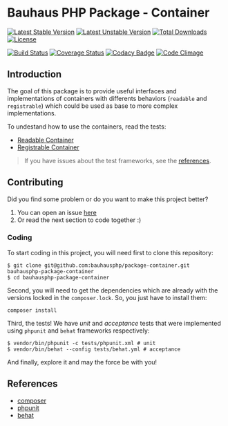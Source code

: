 # Bauhaus PHP Package - Container

[![Latest Stable Version](https://poser.pugx.org/bauhaus/container/v/stable?format=flat-square)](https://packagist.org/packages/bauhaus/container)
[![Latest Unstable Version](https://poser.pugx.org/bauhaus/container/v/unstable?format=flat-square)](https://packagist.org/packages/bauhaus/container)
[![Total Downloads](https://poser.pugx.org/bauhaus/container/downloads?format=flat-square)](https://packagist.org/packages/bauhaus/container)
[![License](https://poser.pugx.org/bauhaus/container/license?format=flat-square)](LICENSE)

[![Build Status](https://img.shields.io/travis/bauhausphp/package-container/master.svg?style=flat-square)](https://travis-ci.org/bauhausphp/package-container)
[![Coverage Status](https://img.shields.io/coveralls/bauhausphp/package-container/master.svg?style=flat-square)](https://coveralls.io/github/bauhausphp/package-container?branch=master)
[![Codacy Badge](https://img.shields.io/codacy/9e4bf1d8a6e649b1b48c5a2251d1c78e.svg?style=flat-square)](https://www.codacy.com/app/fefas/bauhausphp-package-container)
[![Code Climage](https://img.shields.io/codeclimate/github/bauhausphp/package-container.svg?style=flat-square)](https://codeclimate.com/github/bauhausphp/package-container)

## Introduction

The goal of this package is to provide useful interfaces and implementations of
containers with differents behaviors (`readable` and `registrable`) which could
be used as base to more complex implementations.

To undestand how to use the containers, read the tests:

- [Readable Container](https://github.com/bauhausphp/package-container/blob/master/tests/acceptance/features/readable_container.feature)
- [Registrable Container](https://github.com/bauhausphp/package-container/blob/master/tests/acceptance/features/registrable_container.feature)

> If you have issues about the test frameworks, see the
> [references](https://github.com/bauhausphp/package-container#references).

## Contributing

Did you find some problem or do you want to make this project better?

1. You can open an issue [here](https://github.com/bauhausphp/package-container/issues)
2. Or read the next section to code together :)

### Coding

To start coding in this project, you will need first to clone this repository:

```
$ git clone git@github.com:bauhausphp/package-container.git bauhausphp-package-container
$ cd bauhausphp-package-container
```

Second, you will need to get the dependencies which are already with the versions locked in the `composer.lock`. So, you just have to install them:

```
composer install
```

Third, the tests! We have *unit* and *acceptance* tests that were implemented using `phpunit` and `behat` frameworks respectively:

```
$ vendor/bin/phpunit -c tests/phpunit.xml # unit
$ vendor/bin/behat --config tests/behat.yml # acceptance
```

And finally, explore it and may the force be with you!

## References

- [composer](https://getcomposer.org/)
- [phpunit](https://phpunit.de/)
- [behat](http://docs.behat.org/en/v3.0/)
